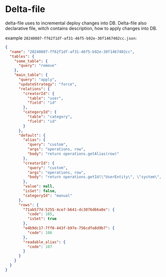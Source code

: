 # Delta-file

delta-file uses to incremental deploy changes into DB. Delta-file also declarative file, witch contains description, how to apply changes into DB.

example `20240807-ff62f1df-af31-46f5-b92e-30f1467402cc.json`:

```json
{
  "name": "20240807-ff62f1df-af31-46f5-b92e-30f1467402cc",
  "tables": {
    "some_table": {
      "query": "remove"
    },
    "main_table": {
      "query": "apply",
      "updateStrategy": "force",
      "relations": {
        "creatorId": {
          "table": "user",
          "field": "id"
        },
        "categoryId": {
          "table": "category",
          "field": "id"
        }
      },
      "default": {
        "alias": {
          "query": "custom",
          "args": "operations, row",
          "body": "return operations.getAlias(row)"
        },
        "creatorId": {
          "query": "custom",
          "args": "operations, row",
          "body": "return operations.getId(\"UserEntity\", \"system\", true)"
        },
        "value": null,
        "isSet": false,
        "categoryId": "manual"
      },
      "rows": {
        "71ab577d-5255-4ce7-b641-dc3076d66a0e": {
          "code": 105,
          "isSet": true
        },
        "e4b9dc17-7ff0-443f-b97e-756cdfe8d9b7": {
          "code": 106
        },
        "readable_alias": {
          "code": 107
        }
      }
    }
  }
}
```
